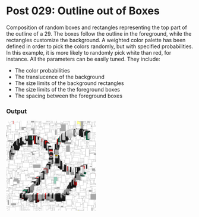# Post 029: Outline out of Boxes

Composition of random boxes and rectangles representing the top part of the outline of a 29. The boxes follow the outline in the foreground, while the rectangles customize the background. A weighted color palette has been defined in order to pick the colors randomly, but with specified probabilities. In this example, it is more likely to randomly pick white than red, for instance. All the parameters can be easily tuned. They include:
- The color probabilities
- The translucence of the background
- The size limits of the background rectangles
- The size limits of the the foreground boxes
- The spacing between the foreground boxes

### Output
<img src="doc/output.png" width="48%">
